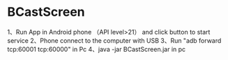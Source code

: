 # BCastScreen
1、Run App in Android phone （API level>21） and click button to start service
2、Phone connect to the computer with USB
3、Run "adb forward tcp:60001 tcp:60000" in Pc
4、java -jar BCastScreen.jar in pc
